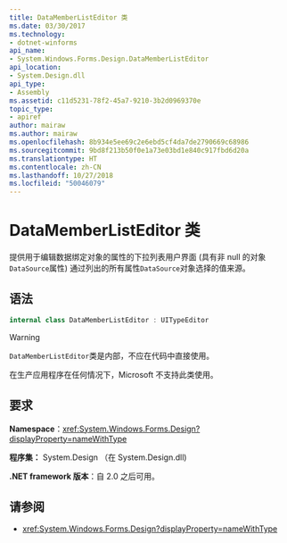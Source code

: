 ```yaml
---
title: DataMemberListEditor 类
ms.date: 03/30/2017
ms.technology:
- dotnet-winforms
api_name:
- System.Windows.Forms.Design.DataMemberListEditor
api_location:
- System.Design.dll
api_type:
- Assembly
ms.assetid: c11d5231-78f2-45a7-9210-3b2d0969370e
topic_type:
- apiref
author: mairaw
ms.author: mairaw
ms.openlocfilehash: 8b934e5ee69c2e6ebd5cf4da7de2790669c68986
ms.sourcegitcommit: 9bd8f213b50f0e1a73e03bd1e840c917fbd6d20a
ms.translationtype: HT
ms.contentlocale: zh-CN
ms.lasthandoff: 10/27/2018
ms.locfileid: "50046079"
---
```

# <a name="datamemberlisteditor-class"></a>DataMemberListEditor 类

提供用于编辑数据绑定对象的属性的下拉列表用户界面 (具有非 null 的对象`DataSource`属性) 通过列出的所有属性`DataSource`对象选择的值来源。  
  
## <a name="syntax"></a>语法
  
```csharp  
internal class DataMemberListEditor : UITypeEditor
```

> [!WARNING]
> `DataMemberListEditor`类是内部，不应在代码中直接使用。
> 
> 在生产应用程序在任何情况下，Microsoft 不支持此类使用。
  
## <a name="requirements"></a>要求

**Namespace**：<xref:System.Windows.Forms.Design?displayProperty=nameWithType>  
  
**程序集：** System.Design （在 System.Design.dll)  
  
**.NET framework 版本**：自 2.0 之后可用。  
  
## <a name="see-also"></a>请参阅

- <xref:System.Windows.Forms.Design?displayProperty=nameWithType>
